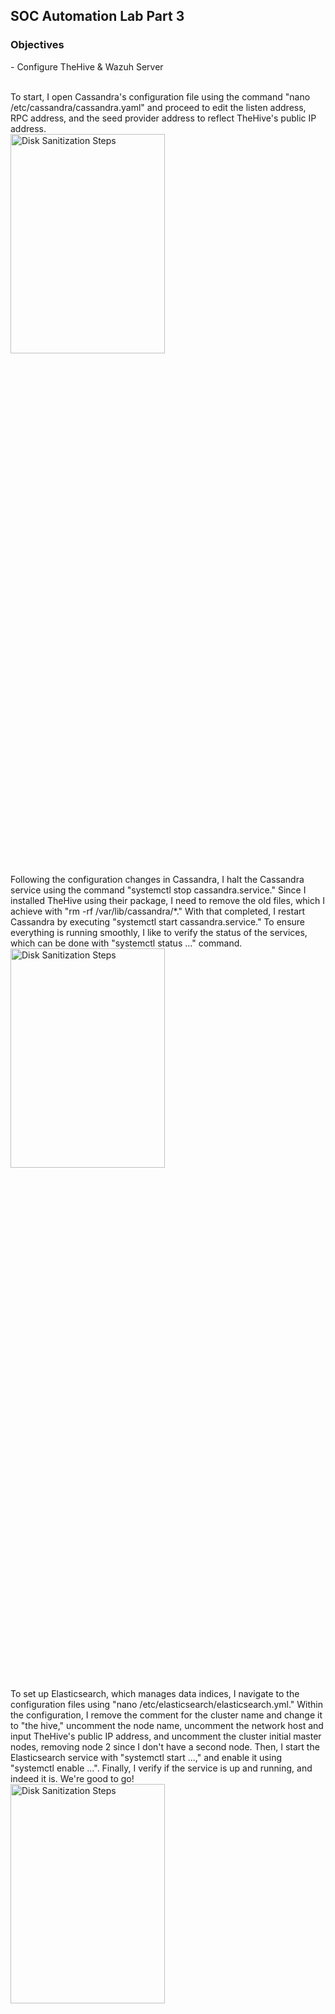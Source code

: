<h2>SOC Automation Lab Part 3</h2>

<h3>Objectives</h3>
- Configure TheHive & Wazuh Server  
<br />
<br />

To start, I open Cassandra's configuration file using the command "nano /etc/cassandra/cassandra.yaml" and proceed to edit the listen address, RPC address, and the seed provider address to reflect TheHive's public IP address.
<br />
<img src="https://github.com/Yagoobz/SOCAutomationLabPart3/assets/145611184/951d944f-7035-4fdd-a95b-e4971947f27c" height="30%" width="70%" alt="Disk Sanitization Steps"/>

Following the configuration changes in Cassandra, I halt the Cassandra service using the command "systemctl stop cassandra.service." Since I installed TheHive using their package, I need to remove the old files, which I achieve with "rm -rf /var/lib/cassandra/*." With that completed, I restart Cassandra by executing "systemctl start cassandra.service." To ensure everything is running smoothly, I like to verify the status of the services, which can be done with "systemctl status ..." command.
<br />
<img src="https://github.com/Yagoobz/SOCAutomationLabPart3/assets/145611184/fbfd87aa-2525-4bff-842b-27455a86cc9c" height="30%" width="70%" alt="Disk Sanitization Steps"/>

To set up Elasticsearch, which manages data indices, I navigate to the configuration files using "nano /etc/elasticsearch/elasticsearch.yml." Within the configuration, I remove the comment for the cluster name and change it to "the hive," uncomment the node name, uncomment the network host and input TheHive's public IP address, and uncomment the cluster initial master nodes, removing node 2 since I don't have a second node. Then, I start the Elasticsearch service with "systemctl start ...," and enable it using "systemctl enable ...". Finally, I verify if the service is up and running, and indeed it is. We're good to go!
<br />
<img src="https://github.com/Yagoobz/SOCAutomationLabPart3/assets/145611184/1d9ec576-fba9-4047-a5b7-94915dfa1300" height="30%" width="70%" alt="Disk Sanitization Steps"/>

To ensure that TheHive's user and group have access to a specific file path, I execute the command "ls -la /opt/thp." This verifies the permissions of the directory that TheHive requires access to. If I find that the root has access to TheHive directory, I need to change that by running "chown -R thehive:thehive /opt/thp." Upon rechecking the permissions using "ls -la /opt/thp," I confirm that TheHive is now both the user and the group with access. Now, I'm ready to proceed with configuring TheHive's configuration file.
<br />
<img src="https://github.com/Yagoobz/SOCAutomationLabPart3/assets/145611184/d4ebc5da-e67a-4736-b068-1795d5e676b4" height="30%" width="70%" alt="Disk Sanitization Steps"/>

After accessing the configuration file at "/etc/thehive/application.conf" with "nano /etc/thehive/application.conf," I update the storage hostname and index search hostname to TheHive's IP address, followed by modifying the application's local host to TheHive's IP address. With these changes made, I proceed to start and enable TheHive using "systemctl start ..." and verify the service's status for confirmation.
<br />
<img src="https://github.com/Yagoobz/SOCAutomationLabPart3/assets/145611184/7bb106ac-098e-45a9-8162-93f9bf385685" height="30%" width="70%" alt="Disk Sanitization Steps"/>

With all three services - Cassandra, Elasticsearch, and TheHive - up and running, I attempt to access TheHive using its public IP address followed by port 9000. Upon entering the default username and password, I successfully gain access to TheHive. Mission accomplished!
<br />
<img src="https://github.com/Yagoobz/SOCAutomationLabPart3/assets/145611184/795ec3ab-c3f9-4a83-989f-8e7602bf8e19" height="30%" width="70%" alt="Disk Sanitization Steps"/>

When I returned to my Windows cloud machine, I encountered an issue accessing the Wazuh dashboard due to a peculiar cloud server setting. To work around this, I opted to create a new Windows 10 virtual machine on VMware, running on an older MacBook with an Intel chip, as it does not face the compatibility challenges of Apple's M Series chips with virtual machines. After reinstalling Sysmon, everything was operational again, and VMware proved to run more smoothly compared to the AWS server. With access restored, I logged into the Wazuh dashboard and proceeded to create a new agent. Upon creation, I received a command to download in Windows PowerShell, and to initiate the service, I executed "net start wazuhsvc." Verifying in the services, Wazuh was indeed running as expected.
<br />
<img src="..." height="30%" width="70%" alt="Disk Sanitization Steps"/>
